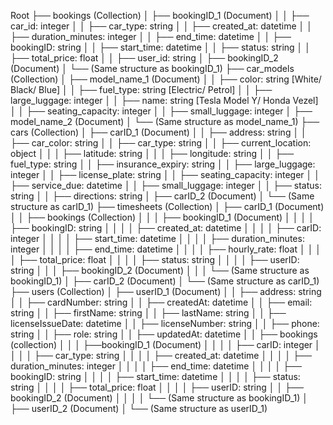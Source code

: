 Root
├── bookings (Collection)
│   ├── bookingID_1 (Document)
│   │   ├── car_id: integer
│   │   ├── car_type: string
│   │   ├── created_at: datetime
│   │   ├── duration_minutes: integer
│   │   ├── end_time: datetime
│   │   ├── bookingID: string
│   │   ├── start_time: datetime
│   │   ├── status: string
│   │   ├── total_price: float
│   │   ├── user_id: string
│   ├── bookingID_2 (Document)
│       └── (Same structure as bookingID_1)
├── car_models (Collection)
│   ├── model_name_1 (Document)
│   │   ├── color: string [White/ Black/ Blue]
│   │   ├── fuel_type: string [Electric/ Petrol]
│   │   ├── large_luggage: integer
│   │   ├── name: string [Tesla Model Y/ Honda Vezel]
│   │   ├── seating_capacity: integer
│   │   ├── small_luggage: integer
│   ├── model_name_2 (Document)
│       └── (Same structure as model_name_1)
├── cars (Collection)
│   ├── carID_1 (Document)
│   │   ├── address: string
│   │   ├── car_color: string
│   │   ├── car_type: string
│   │   ├── current_location: object
│   │   │   ├── latitude: string
│   │   │   ├── longitude: string
│   │   ├── fuel_type: string
│   │   ├── insurance_expiry: string
│   │   ├── large_luggage: integer
│   │   ├── license_plate: string
│   │   ├── seating_capacity: integer
│   │   ├── service_due: datetime
│   │   ├── small_luggage: integer
│   │   ├── status: string 
│   │   ├── directions: string
│   ├── carID_2 (Document)
│       └── (Same structure as carID_1)
├── timesheets (Collection)
│   ├── carID_1 (Document)
│   │   ├── bookings (Collection)
│   │   │   ├── bookingID_1 (Document)
│   │   │   │   ├── bookingID: string
│   │   │   │   ├── created_at: datetime
│   │   │   │   ├── carID: integer
│   │   │   │   ├── start_time: datetime
│   │   │   │   ├── duration_minutes: integer
│   │   │   │   ├── end_time: datetime
│   │   │   │   ├── hourly_rate: float
│   │   │   │   ├── total_price: float
│   │   │   │   ├── status: string
│   │   │   │   ├── userID: string
│   │   │   ├── bookingID_2 (Document)
│   │   │       └── (Same structure as bookingID_1)
│   ├── carID_2 (Document)
│       └── (Same structure as carID_1)
├── users (Collection)
│   ├── userID_1 (Document)
│   │   ├── address: string
│   │   ├── cardNumber: string
│   │   ├── createdAt: datetime
│   │   ├── email: string
│   │   ├── firstName: string
│   │   ├── lastName: string
│   │   ├── licenseIssueDate: datetime
│   │   ├── licenseNumber: string
│   │   ├── phone: string
│   │   ├── role: string
│   │   ├── updatedAt: datetime
│   │   ├── bookings (collection)
│   │   │   ├──bookingID_1 (Document)
│   │   │   │   ├── carID: integer
│   │   │   │   ├── car_type: string
│   │   │   │   ├── created_at: datetime
│   │   │   │   ├── duration_minutes: integer
│   │   │   │   ├── end_time: datetime
│   │   │   │   ├── bookingID: string
│   │   │   │   ├── start_time: datetime
│   │   │   │   ├── status: string
│   │   │   │   ├── total_price: float
│   │   │   │   ├── userID: string
│   │   ├── bookingID_2 (Document)
│   │   │   │   └── (Same structure as bookingID_1)
│   ├── userID_2 (Document)
│       └── (Same structure as userID_1)